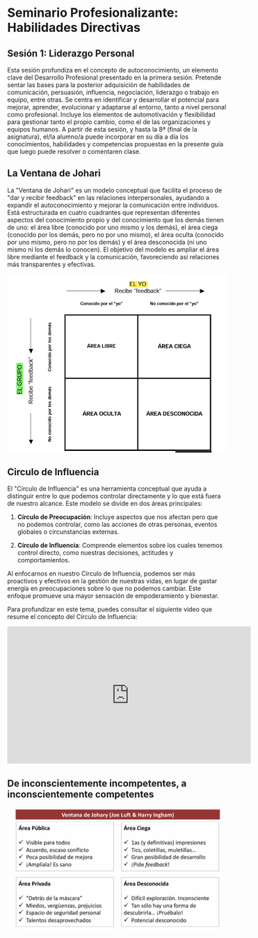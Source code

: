 # Seminario Profesionalizante: Habilidades Directivas

## Sesión 1: Liderazgo Personal

Esta sesión profundiza en el concepto de autoconocimiento, un elemento clave del 
Desarrollo Profesional presentado en la primera sesión. Pretende sentar las bases para la 
posterior adquisición de habilidades de comunicación, persuasión, influencia, negociación, 
liderazgo o trabajo en equipo, entre otras. Se centra en identificar y desarrollar el potencial 
para mejorar, aprender, evolucionar y adaptarse al entorno, tanto a nivel personal como 
profesional. Incluye los elementos de automotivación y flexibilidad para gestionar tanto el 
propio cambio, como el de las organizaciones y equipos humanos. A partir de esta sesión, y 
hasta la 8ª (final de la asignatura), el/la alumno/a puede incorporar en su día a día los 
conocimientos, habilidades y competencias propuestas en la presente guía que luego puede 
resolver o comentaren clase. 

## La Ventana de Johari

La "Ventana de Johari" es un modelo conceptual que facilita el proceso de "dar y recibir feedback" en las relaciones interpersonales, ayudando a expandir el autoconocimiento y mejorar la comunicación entre individuos. Está estructurada en cuatro cuadrantes que representan diferentes aspectos del conocimiento propio y del conocimiento que los demás tienen de uno: el área libre (conocido por uno mismo y los demás), el área ciega (conocido por los demás, pero no por uno mismo), el área oculta (conocido por uno mismo, pero no por los demás) y el área desconocida (ni uno mismo ni los demás lo conocen). El objetivo del modelo es ampliar el área libre mediante el feedback y la comunicación, favoreciendo así relaciones más transparentes y efectivas.

![](../../../images/ventana_johari.png)

## Circulo de Influencia

El "Círculo de Influencia" es una herramienta conceptual que ayuda a distinguir entre lo que podemos controlar directamente y lo que está fuera de nuestro alcance. Este modelo se divide en dos áreas principales:

1. **Círculo de Preocupación**: Incluye aspectos que nos afectan pero que no podemos controlar, como las acciones de otras personas, eventos globales o circunstancias externas.

2. **Círculo de Influencia**: Comprende elementos sobre los cuales tenemos control directo, como nuestras decisiones, actitudes y comportamientos.

Al enfocarnos en nuestro Círculo de Influencia, podemos ser más proactivos y efectivos en la gestión de nuestras vidas, en lugar de gastar energía en preocupaciones sobre lo que no podemos cambiar. Este enfoque promueve una mayor sensación de empoderamiento y bienestar.

Para profundizar en este tema, puedes consultar el siguiente video que resume el concepto del Círculo de Influencia:

<iframe width="560" height="315" src="https://www.youtube.com/embed/2WNkxWqtINk?si=o-uQgKZ7y1x8JgGo" title="YouTube video player" frameborder="0" allow="accelerometer; autoplay; clipboard-write; encrypted-media; gyroscope; picture-in-picture; web-share" referrerpolicy="strict-origin-when-cross-origin" allowfullscreen></iframe>


## De inconscientemente incompetentes, a inconscientemente competentes

![](../../../images/ejemplo_ventana_johari.png)

